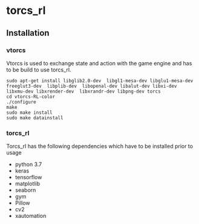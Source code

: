 # torcs_rl

## Installation

### vtorcs
Vtorcs is used to exchange state and action with the game engine and has to be build to use torcs_rl.

```console
sudo apt-get install libglib2.0-dev  libgl1-mesa-dev libglu1-mesa-dev  freeglut3-dev  libplib-dev  libopenal-dev libalut-dev libxi-dev libxmu-dev libxrender-dev  libxrandr-dev libpng-dev torcs
cd vtorcs-RL-color
./configure
make
sudo make install
sudo make datainstall
```

### torcs_rl
Torcs_rl has the following dependencies which have to be installed prior to usage

* python 3.7
* keras 
* tensorflow 
* matplotlib 
* seaborn 
* gym
* Pillow
* cv2
* xautomation
